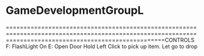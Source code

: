 # GameDevelopmentGroupL

=========================================================================================================================================================CONTROLS
F: FlashLight On
E: Open Door
Hold Left Click to pick up item. Let go to drop
